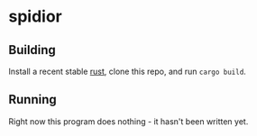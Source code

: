 spidior
=======

Building
--------

Install a recent stable [rust](https://rustup.rs/), clone this repo,
and run `cargo build`.

Running
-------

Right now this program does nothing - it hasn't been written yet.
